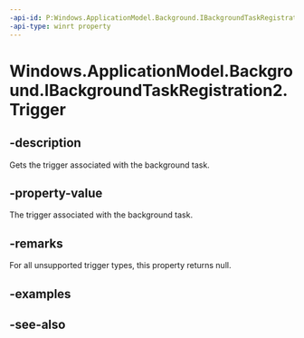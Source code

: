 ```yaml
---
-api-id: P:Windows.ApplicationModel.Background.IBackgroundTaskRegistration2.Trigger
-api-type: winrt property
---
```


<!-- Property syntax
public Windows.ApplicationModel.Background.IBackgroundTrigger Trigger { get; }
-->

# Windows.ApplicationModel.Background.IBackgroundTaskRegistration2.Trigger

## -description
Gets the trigger associated with the background task.

## -property-value
The trigger associated with the background task.

## -remarks
For all unsupported trigger types, this property returns null.

## -examples

## -see-also
